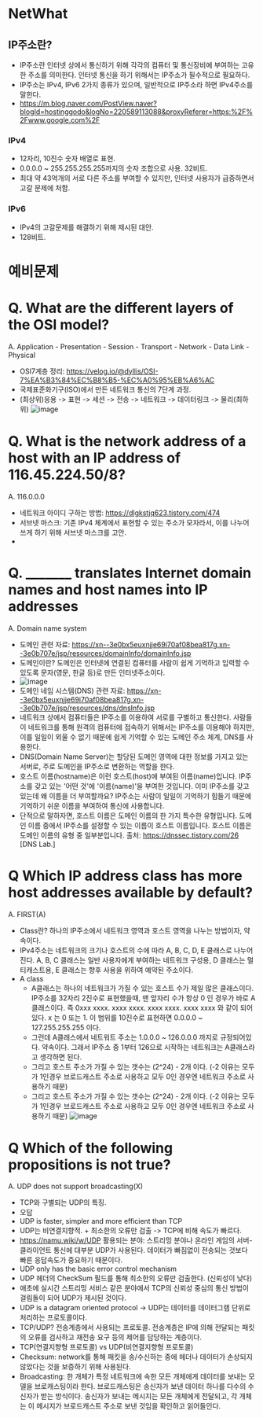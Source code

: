 # NetWhat
## IP주소란?
*  IP주소란 인터넷 상에서 통신하기 위해 각각의 컴퓨터 및 통신장비에 부여하는 고유한 주소를 의미한다. 인터넷 통신을 하기 위해서는 IP주소가 필수적으로 필요하다.
*  IP주소는 IPv4, IPv6 2가지 종류가 있으며, 일반적으로 IP주소라 하면 IPv4주소를 말한다.
* https://m.blog.naver.com/PostView.naver?blogId=hostinggodo&logNo=220589113088&proxyReferer=https:%2F%2Fwww.google.com%2F
### IPv4
* 12자리, 10진수 숫자 배열로 표현.
* 0.0.0.0 ~ 255.255.255.255까지의 숫자 조합으로 사용. 32비트.
* 최대 약 43억개의 서로 다른 주소를 부여할 수 있지만, 인터넷 사용자가 급증하면서 고갈 문제에 처함.

### IPv6
* IPv4의 고갈문제를 해결하기 위해 제시된 대안.
* 128비트.


# 예비문제

# Q. What are the different layers of the OSI model?
A. Application - Presentation - Session - Transport - Network - Data Link - Physical
* OSI7계층 정리: https://velog.io/@dyllis/OSI-7%EA%B3%84%EC%B8%B5-%EC%A0%95%EB%A6%AC
* 국제표준화기구(ISO)에서 만든 네트워크 통신의 7단계 과정.
* (최상위)응용 -> 표현 -> 세션 -> 전송 -> 네트워크 -> 데이터링크 -> 물리(최하위)
![image](https://user-images.githubusercontent.com/52701529/119629052-a039d700-be48-11eb-9a7b-41a39ceee593.png)

# Q. What is the network address of a host with an IP address of 116.45.224.50/8?
A. 116.0.0.0

* 네트워크 아이디 구하는 방법: https://dlgkstjq623.tistory.com/474
* 서브넷 마스크: 기존 IPv4 체계에서 표현할 수 있는 주소가 모자라서, 이를 나누어 쓰게 하기 위해 서브넷 마스크를 고안.
* 

# Q. _______ translates Internet domain names and host names into IP addresses
A. Domain name system
* 도메인 관련 자료: https://xn--3e0bx5euxnjje69i70af08bea817g.xn--3e0b707e/jsp/resources/domainInfo/domainInfo.jsp
* 도메인이란? 도메인은 인터넷에 연결된 컴퓨터를 사람이 쉽게 기억하고 입력할 수 있도록 문자(영문, 한글 등)로 만든 인터넷주소이다.
* ![image](https://user-images.githubusercontent.com/52701529/119633905-25bf8600-be4d-11eb-8cc2-31ca64f3875a.png)
* 도메인 네임 시스템(DNS) 관련 자료: https://xn--3e0bx5euxnjje69i70af08bea817g.xn--3e0b707e/jsp/resources/dns/dnsInfo.jsp
* 네트워크 상에서 컴퓨터들은 IP주소를 이용하여 서로를 구별하고 통신한다. 사람들이 네트워크를 통해 원격의 컴퓨터에 접속하기 위해서는 IP주소를 이용해야 하지만, 이를 일일이 외울 수 없기 때문에 쉽게 기억할 수 있는 도메인 주소 체계, DNS를 사용한다.
* DNS(Domain Name Server)는 할당된 도메인 영역에 대한 정보를 가지고 있는 서버로, 주로 도메인을 IP주소로 변환하는 역할을 한다.
* 호스트 이름(hostname)은 이런 호스트(host)에 부여된 이름(name)입니다. IP주소를 갖고 있는 '어떤 것'에 '이름(name)'을 부여한 것입니다. 이미 IP주소를 갖고 있는데 왜 이름을 더 부여할까요? IP주소는 사람이 일일이 기억하기 힘들기 때문에 기억하기 쉬운 이름을 부여하여 통신에 사용합니다.
* 단적으로 말하자면, 호스트 이름은 도메인 이름의 한 가지 특수한 유형입니다. 도메인 이름 중에서 IP주소를 설정할 수 있는 이름이 호스트 이름입니다. 호스트 이름은 도메인 이름의 유형 중 일부분입니다. 출처: https://dnssec.tistory.com/26 [DNS Lab.]

# Q Which IP address class has more host addresses available by default?
A. FIRST(A)
* Class란? 하나의 IP주소에서 네트워크 영역과 호스트 영역을 나누는 방법이자, 약속이다.
* IPv4주소는 네트워크의 크기나 호스트의 수에 따라 A, B, C, D, E 클래스로 나누어진다. A, B, C 클래스는 일반 사용자에게 부여하는 네트워크 구성용, D 클래스는 멀티캐스트용, E 클래스는 향후 사용을 위하여 예약된 주소이다.
* A class
  * A클래스는 하나의 네트워크가 가질 수 있는 호스트 수가 제일 많은 클래스이다. IP주소를 32자리 2진수로 표현했을때, 맨 앞자리 수가 항상 0 인 경우가 바로 A클래스이다. 즉 0xxx xxxx. xxxx xxxx. xxxx xxxx. xxxx xxxx 와 같이 되어있다. x 는 0 또는 1. 이 범위를 10진수로 표현하면 0.0.0.0 ~ 127.255.255.255 이다.
  * 그런데 A클래스에서 네트워트 주소는 1.0.0.0 ~ 126.0.0.0 까지로 규정되어있다. 약속이다. 그래서 IP주소 중 1부터 126으로 시작하는 네트워크는 A클래스라고 생각하면 된다.
  * 그리고 호스트 주소가 가질 수 있는 갯수는 (2^24) - 2개 이다. (-2 이유는 모두가 1인경우 브로드캐스트 주소로 사용하고 모두 0인 경우엔 네트워크 주소로 사용하기 때문)
  * 그리고 호스트 주소가 가질 수 있는 갯수는 (2^24) - 2개 이다. (-2 이유는 모두가 1인경우 브로드캐스트 주소로 사용하고 모두 0인 경우엔 네트워크 주소로 사용하기 때문)
![image](https://user-images.githubusercontent.com/52701529/119637498-adf35a80-be50-11eb-86cc-2941951a4c60.png)

# Q Which of the following propositions is not true?
A. UDP does not support broadcasting(X)
 * TCP와 구별되는 UDP의 특징. 
* 오답
* UDP is faster, simpler and more efficient than TCP
 * UDP는 비연결지향적. + 최소한의 오류만 검출 -> TCP에 비해 속도가 빠르다.
 * https://namu.wiki/w/UDP 활용되는 분야: 스트리밍 분야나 온라인 게임의 서버-클라이언트 통신에 대부분 UDP가 사용된다. 데이터가 빠짐없이 전송되는 것보다 빠른 응답속도가 중요하기 때문이다.
* UDP only has the basic error control mechanism
 * UDP 헤더의 CheckSum 필드를 통해 최소한의 오류만 검출한다. (신뢰성이 낮다)
 * 애초에 실시간 스트리밍 서비스 같은 분야에서 TCP의 신뢰성 중심의 통신 방법이 걸림돌이 되어 UDP가 제시된 것이다. 
* UDP is a datagram oriented protocol -> UDP는 데이터를 데이터그램 단위로 처리하는 프로토콜이다. 
* TCP/UDP? 전송계층에서 사용되는 프로토콜. 전송계층은 IP에 의해 전달되는 패킷의 오류를 검사하고 재전송 요구 등의 제어를 담당하는 계층이다.
* TCP(연결지향형 프로토콜) vs UDP(비연결지향형 프로토콜)
* Checksum: network를 통해 패킷을 송/수신하는 중에 헤더나 데이터가 손상되지 않았다는 것을 보증하기 위해 사용된다.
* Broadcasting: 한 개체가 특정 네트워크에 속한 모든 개체에게 데이터를 보내는 모델을 브로캐스팅이라 한다. 브로드캐스팅은 송신자가 보낸 데이터 하나를 다수의 수신자가 받는 방식이다. 송신자가 보내는 메시지는 모든 개체에게 전달되고, 각 개체는 이 메시지가 브로드캐스트 주소로 보낸 것임을 확인하고 읽어들인다.
